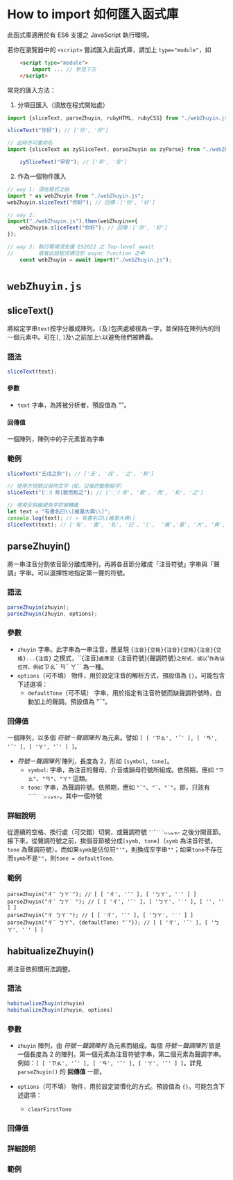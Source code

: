 # How to import 如何匯入函式庫
此函式庫適用於有 ES6 支援之 JavaScript 執行環境。

若你在瀏覽器中的 `<script>` 嘗試匯入此函式庫，請加上 `type="module"`，如
```html
	<script type="module">
		import ... // 參見下方
	</script>
```

常見的匯入方法：
1. 分項目匯入（須放在程式開始處）
```js
import {sliceText, parseZhuyin, rubyHTML, rubyCSS} from "./webZhuyin.js";

sliceText("你好"); // ['你', '好']

// 此時亦可重命名
import {sliceText as zySliceText, parseZhuyin as zyParse} from "./webZhuyin.js";

	zySliceText("早安"); // ['早', '安']
```

2. 作為一個物件匯入
```js
// way 1: 須在程式之始
import * as webZhuyin from "./webZhuyin.js";
webZhuyin.sliceText("你好"); // 回傳：['你', '好']

// way 2: 
import("./webZhuyin.js").then(webZhuyin=>{
	webZhuyin.sliceText("你好"); // 回傳：['你', '好']
});

// way 3: 執行環境須支援 ES2022 之 Top-level await
//        或者此段程式碼位於 async function 之中
	const webZhuyin = await import("./webZhuyin.js");
```

# `webZhuyin.js`

## sliceText() 
將給定字串`text`按字分離成陣列。`[`及`]`包夾處被視為一字，並保持在陣列內的同一個元素中。可在`[`, `]`及`\`之前加上`\`以避免他們被轉義。

### 語法
```js
sliceText(text);
```
#### 參數
- `text`
	字串，為將被分析者，預設值為 ""。

#### 回傳值
一個陣列，陣列中的子元素皆為字串

### 範例
```js
sliceText("壬戌之秋"); // ['壬', '戌', '之', '秋']

// 使用方括號以保持文字（如，日後的動態組字）
sliceText("[⿰亻竒]歌而和之"); // ['⿰亻竒', '歌', '而', '和', '之']

// 使用反斜線避免字符被轉義
let text = "有書名曰\\[維基大典\\]";
console.log(text); // > 有書名曰\[維基大典\]
sliceText(text); // ['有', '書', '名', '曰', '[',  '維','基', '大', '典', ']']
```

## parseZhuyin()
將一串注音分割依音節分離成陣列，再將各音節分離成「注音符號」字串與「聲調」字串。可以選擇性地指定第一聲的符號。

### 語法
```js
parseZhuyin(zhuyin);
parseZhuyin(zhuyin, options);
```

### 參數
- `zhuyin`
	字串。此字串為一串注音，應呈現 `{注音}{空格}{注音}{空格}{注音}{空格}...{注音}` 之模式，``{注音}`處應呈 `{注音符號}{聲調符號}` 之形式，或以 `'` 作為佔位符。例如 `ㄗㄠˇ ㄢˉ ㄚˉ` 為一種。
- `options`（可不填）
	物件，用於設定注音的解析方式，預設值為 `{}`。可能包含下述選項：
	- `defaultTone`（可不填）
		字串，用於指定有注音符號而缺聲調符號時，自動加上的聲調。預設值為 "ˉ"。

### 回傳值
一個陣列，以多個 *符號－聲調陣列* 為元素。譬如 `[ [ 'ㄗㄠ', 'ˇ' ], [ 'ㄢ', 'ˉ' ], [ 'ㄚ', 'ˉ' ] ]`。
- *符號－聲調陣列*
	陣列，長度為 2，形如 `[symbol, tone]`。
	- `symbol`: 字串，為注音的聲母、介音或韻母符號所組成。依預期，應如 `"ㄗㄠ"`、`"ㄢ"`、`"ㄚ"` 這類。
	- `tone`: 字串，為聲調符號。依預期，應如 `"ˇ"`、`"ˉ`、`"ˉ"`。即，只該有 `ˉˊˇˋ˙˙˪˫ㆴㆵㆶㆷ`。其中一個符號

### 詳細說明
從連續的空格、換行處（可交錯）切開，或聲調符號 `ˉˊˇˋ˙˙˪˫ㆴㆵㆶㆷ` 之後分開音節。接下來，從聲調符號之前，挨個音節被分成`[symb, tone]`（`symb` 為注音符號，`tone` 為聲調符號）。而如果`symb`是佔位符`"'"`，則換成空字串`""`；如果`tone`不存在而`symb`不是`""`，則`tone = defaultTone`.

### 範例
```
parseZhuyin("ㄔˉ ㄅㄚ˙"); // [ [ 'ㄔ', 'ˉ' ], [ 'ㄅㄚ', '˙' ] ]
parseZhuyin("ㄔˉ ㄅㄚ˙ "); // [ [ 'ㄔ', 'ˉ' ], [ 'ㄅㄚ', '˙' ], [ '', '' ] ]
parseZhuyin("ㄔ ㄅㄚ˙"); // [ [ 'ㄔ', 'ˉ' ], [ 'ㄅㄚ', '˙' ] ]
parseZhuyin("ㄔˉ ㄅㄚ", {defaultTone: "˙"}); // [ [ 'ㄔ', 'ˉ' ], [ 'ㄅㄚ', '˙' ] ]

```

## habitualizeZhuyin()
將注音依照慣用法調整。

### 語法
```js
habitualizeZhuyin(zhuyin)
habitualizeZhuyin(zhuyin, options)
```

### 參數
- `zhuyin`
	陣列，由 *符號－聲調陣列* 為元素而組成。每個 *符號－聲調陣列* 皆是一個長度為 2 的陣列，第一個元素為注音符號字串，第二個元素為聲調字串。例如：`[ [ 'ㄗㄠ', 'ˇ' ], [ 'ㄢ', 'ˉ' ], [ 'ㄚ', 'ˉ' ] ]`。詳見 `parseZhuyin()` 的 **回傳值** 一節。

- `options`（可不填）
	物件，用於設定習慣化的方式。預設值為 `{}`。可能包含下述選項：
	- `clearFirstTone`

### 回傳值


### 詳細說明


### 範例
```

```

